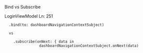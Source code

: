 Bind vs Subscribe

LoginViewModel Ln: 251


```
  .bind(to: dashboardNavigationContextSubject)
            
  vs
            
	.subscribe(onNext: { data in
                dashboardNavigationContextSubject.onNext(data)
```